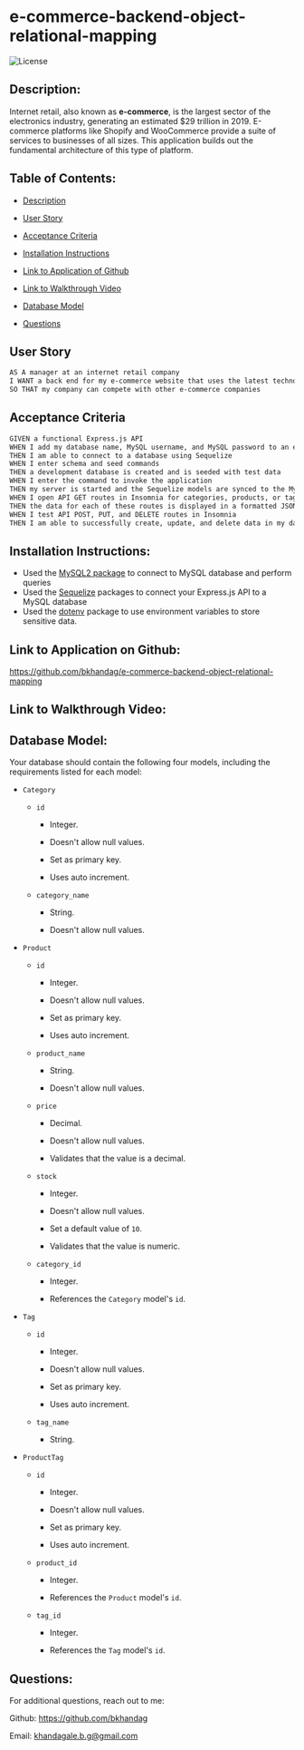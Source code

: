# e-commerce-backend-object-relational-mapping

![License](https://img.shields.io/badge/license-MIT_License-red.svg)

## Description:

Internet retail, also known as **e-commerce**, is the largest sector of the electronics industry, generating an estimated $29 trillion in 2019. E-commerce platforms like Shopify and WooCommerce provide a suite of services to businesses of all sizes. This application builds out the fundamental architecture of this type of platform.

## Table of Contents:

- [Description](#description)

- [User Story](#user-story)

- [Acceptance Criteria](#acceptance-criteria)

- [Installation Instructions](#installation-instructions)

- [Link to Application of Github](#link-to-application-on-github)

- [Link to Walkthrough Video](#link-to-walkthrough-video)

- [Database Model](#database-model)

- [Questions](#questions)

## User Story

```md
AS A manager at an internet retail company
I WANT a back end for my e-commerce website that uses the latest technologies
SO THAT my company can compete with other e-commerce companies
```

## Acceptance Criteria

```md
GIVEN a functional Express.js API
WHEN I add my database name, MySQL username, and MySQL password to an environment variable file
THEN I am able to connect to a database using Sequelize
WHEN I enter schema and seed commands
THEN a development database is created and is seeded with test data
WHEN I enter the command to invoke the application
THEN my server is started and the Sequelize models are synced to the MySQL database
WHEN I open API GET routes in Insomnia for categories, products, or tags
THEN the data for each of these routes is displayed in a formatted JSON
WHEN I test API POST, PUT, and DELETE routes in Insomnia
THEN I am able to successfully create, update, and delete data in my database
```

## Installation Instructions:

- Used the [MySQL2 package](https://www.npmjs.com/package/mysql2) to connect to MySQL database and perform queries
- Used the [Sequelize](https://www.npmjs.com/package/sequelize) packages to connect your Express.js API to a MySQL database
- Used the [dotenv](https://www.npmjs.com/package/dotenv) package to use environment variables to store sensitive data.

## Link to Application on Github:

https://github.com/bkhandag/e-commerce-backend-object-relational-mapping

## Link to Walkthrough Video:

## Database Model:

Your database should contain the following four models, including the requirements listed for each model:

- `Category`

  - `id`

    - Integer.

    - Doesn't allow null values.

    - Set as primary key.

    - Uses auto increment.

  - `category_name`

    - String.

    - Doesn't allow null values.

- `Product`

  - `id`

    - Integer.

    - Doesn't allow null values.

    - Set as primary key.

    - Uses auto increment.

  - `product_name`

    - String.

    - Doesn't allow null values.

  - `price`

    - Decimal.

    - Doesn't allow null values.

    - Validates that the value is a decimal.

  - `stock`

    - Integer.

    - Doesn't allow null values.

    - Set a default value of `10`.

    - Validates that the value is numeric.

  - `category_id`

    - Integer.

    - References the `Category` model's `id`.

- `Tag`

  - `id`

    - Integer.

    - Doesn't allow null values.

    - Set as primary key.

    - Uses auto increment.

  - `tag_name`

    - String.

- `ProductTag`

  - `id`

    - Integer.

    - Doesn't allow null values.

    - Set as primary key.

    - Uses auto increment.

  - `product_id`

    - Integer.

    - References the `Product` model's `id`.

  - `tag_id`

    - Integer.

    - References the `Tag` model's `id`.

## Questions:

For additional questions, reach out to me:

Github: https://github.com/bkhandag

Email: khandagale.b.g@gmail.com
